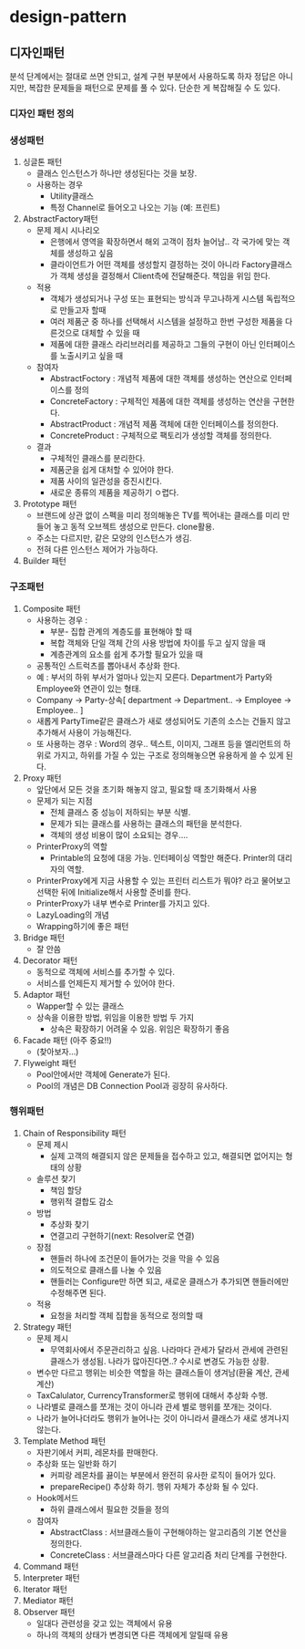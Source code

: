 # design-pattern
## 디자인패턴
분석 단계에서는 절대로 쓰면 안되고, 설계 구현 부분에서 사용하도록 하자
정답은 아니지만, 복잡한 문제들을 패턴으로 문제를 풀 수 있다.
단순한 게 복잡해질 수 도 있다.

### 디자인 패턴 정의
### 생성패턴

1. 싱글톤 패턴
    * 클래스 인스턴스가 하나만 생성된다는 것을 보장. 
    * 사용하는 경우
        * Utility클래스
        * 특정 Channel로 들어오고 나오는 기능 (예: 프린트)
2. AbstractFactory패턴
    * 문제 제시 시나리오
        * 은행에서 영역을 확장하면서 해외 고객이 점차 늘어남.. 각 국가에 맞는 객체를 생성하고 싶음
        * 클라이언트가 어떤 객체를 생성할지 결정하는 것이 아니라 Factory클래스가 객체 생성을 결정해서 Client측에 전달해준다. 책임을 위임 한다.
    * 적용
        * 객체가 생성되거나 구성 또는 표현되는 방식과 무고나하게 시스템 독립적으로 만들고자 할때
        * 여러 제품군 중 하나를 선택해서 시스템을 설정하고 한번 구성한 제품을 다른것으로 대체할 수 있을 때
        * 제품에 대한 클래스 라리브러리를 제공하고 그들의 구현이 아닌 인터페이스를 노출시키고 싶을 때
    * 참여자
        * AbstractFoctory : 개념적 제품에 대한 객체를 생성하는 연산으로 인터페이스를 정의
        * ConcreteFactory : 구체적인 제품에 대한 객체를 생성하는 연산을 구현한다.
        * AbstractProduct : 개념적 제품 객체에 대한 인터페이스를 정의한다.
        * ConcreteProduct : 구체적으로 팩토리가 생성할 객체를 정의한다.
    * 결과
        * 구체적인 클래스를 분리한다.
        * 제품군을 쉽게 대처할 수 있어야 한다.
        * 제품 사이의 일관성을 증진시킨다.
        * 새로운 종류의 제품을 제공하기 ㅇ렵다.
3. Prototype 패턴
      * 브랜드에 상관 없이 스펙을 미리 정의해놓은 TV를 찍어내는 클래스를 미리 만들어 놓고 동적 오브젝트 생성으로 만든다. clone활용.
      * 주소는 다르지만, 같은 모양의 인스턴스가 생김.
      * 전혀 다른 인스턴스 제어가 가능하다.
4. Builder 패턴

### 구조패턴

1. Composite 패턴
      - 사용하는 경우 : 
          - 부분- 집합 관계의 계층도를 표현해야 할 때
          - 복합 객체와 단일 객체 간의 사용 방법에 차이를 두고 싶지 않을 때
          - 계층관계의 요소를 쉽게 추가할 필요가 있을 때
      - 공통적인 스트럭츠를 뽑아내서 추상화 한다. 
      - 예 : 부서의 하위 부서가 얼마나 있는지 모른다. Department가 Party와 Employee와 연관이 있는 형태.
      - Company -> Party-상속[ department -> Department.. -> Employee -> Employee.. ]
      - 새롭게 PartyTime같은 클래스가 새로 생성되어도 기존의 소스는 건들지 않고 추가해서 사용이 가능해진다.
      - 또 사용하는 경우 : Word의 경우.. 텍스트, 이미지, 그래프 등을 엘리먼트의 하위로 가지고, 하위를 가질 수 있는 구조로 정의해놓으면 유용하게 쓸 수 있게 된다.
2. Proxy 패턴
      - 앞단에서 모든 것을 초기화 해놓지 않고, 필요할 때 초기화해서 사용
      - 문제가 되는 지점
           - 전체 클래스 중 성능이 저하되는 부분 식별.
           - 문제가 되는 클래스를 사용하는 클래스의 패턴을 분석한다. 
           - 객체의 생성 비용이 많이 소요되는 경우.... 
      - PrinterProxy의 역할
           - Printable의 요청에 대응 가능. 인터페이싱 역할만 해준다. Printer의 대리자의 역할.
      - PrinterProxy에게 지금 사용할 수 있는 프린터 리스트가 뭐야? 라고 물어보고 선택한 뒤에 Initialize해서 사용할 준비를 한다.
      - PrinterProxy가 내부 변수로 Printer를 가지고 있다.
      - LazyLoading의 개념
      - Wrapping하기에 좋은 패턴
3. Bridge 패턴
      - 잘 안씀
4. Decorator 패턴
      - 동적으로 객체에 서비스를 추가할 수 있다.
      - 서비스를 언제든지 제거할 수 있어야 한다.
5. Adaptor 패턴
      - Wapper할 수 있는 클래스
      - 상속을 이용한 방법, 위임을 이용한 방법 두 가지
           - 상속은 확장하기 어려울 수 있음. 위임은 확장하기 좋음
6. Facade 패턴 (아주 중요!!)
      - (찾아보자...)
7. Flyweight 패턴
      - Pool안에서만 객체에 Generate가 된다.
      - Pool의 개념은 DB Connection Pool과 굉장히 유사하다.


### 행위패턴
1. Chain of Responsibility 패턴
      - 문제 제시
         - 실제 고객의 해결되지 않은 문제들을 접수하고 있고, 해결되면 없어지는 형태의 상황
      - 솔루션 찾기
         - 책임 할당 
         - 행위적 결합도 감소
      - 방법
         - 추상화 찾기
         - 연결고리 구현하기(next: Resolver로 연결)
      - 장점
         - 핸들러 하나에 조건문이 들어가는 것을 막을 수 있음
         - 의도적으로 클래스를 나눌 수 있음
         - 핸들러는 Configure만 하면 되고, 새로운 클래스가 추가되면 핸들러에만 수정해주면 된다.
      - 적용
         - 요청을 처리할 객체 집합을 동적으로 정의할 때
2. Strategy 패턴
      - 문제 제시
         - 무역회사에서 주문관리하고 싶음. 나라마다 관세가 달라서 관세에 관련된 클래스가 생성됨. 나라가 많아진다면..? 수시로 변경도 가능한 상황.
      - 변수만 다르고 행위는 비슷한 역할을 하는 클래스들이 생겨남(환율 계산, 관세 계산)
      - TaxCalulator, CurrencyTransformer로 행위에 대해서 추상화 수행.
      - 나라별로 클래스를 쪼개는 것이 아니라 관세 별로 행위를 쪼개는 것이다.
      - 나라가 늘어나더라도 행위가 늘어나는 것이 아니라서 클래스가 새로 생겨나지 않는다.
3. Template Method 패턴
      - 자판기에서 커피, 레몬차를 판매한다.
      - 추상화 또는 일반화 하기
         - 커피랑 레몬차를 끓이는 부분에서 완전히 유사한 로직이 들어가 있다.
         - prepareRecipe() 추상화 하기. 행위 자체가 추상화 될 수 있다.
      - Hook메서드
         - 하위 클래스에서 필요한 것들을 정의
      - 참여자 
         - AbstractClass : 서브클래스들이 구현해야하는 알고리즘의 기본 연산을 정의한다.
         - ConcreteClass : 서브클래스마다 다른 알고리즘 처리 단계를 구현한다.
4. Command 패턴
5. Interpreter 패턴
6. Iterator 패턴
7. Mediator 패턴
8. Observer 패턴
      - 일대다 관련성을 갖고 있는 객체에서 유용
      - 하나의 객체의 상태가 변경되면 다른 객체에게 알릴때 유용
